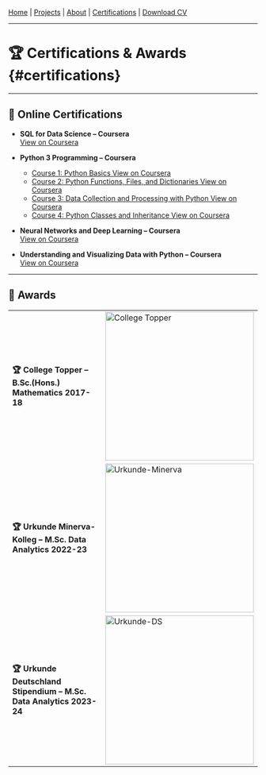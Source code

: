[Home](index.md) | [Projects](index.md#projects) | [About](about.md) | [Certifications](certifications.md) | [Download CV](assets/cv.pdf)

---

# 🏆 Certifications & Awards {#certifications}

---

## 📜 Online Certifications 

- **SQL for Data Science – Coursera**  
  [View on Coursera](https://coursera.org/share/5a0f4963cfc89c23092deef0eb93c342)

- **Python 3 Programming – Coursera**
  - [Course 1: Python Basics View on Coursera](https://coursera.org/share/ef13dde4fd7e6bca99e6d583f0b91281)
  - [Course 2: Python Functions, Files, and Dictionaries View on Coursera](https://coursera.org/share/19a2d0f028169f42cb0217f7bf1a7f96)
  - [Course 3: Data Collection and Processing with Python View on Coursera](https://coursera.org/share/b983f9c3bed9a7994b8bb24f2adff6f2)
  - [Course 4: Python Classes and Inheritance View on Coursera](https://coursera.org/share/8630e1910738ab8ca874e00d4df73ed7)


- **Neural Networks and Deep Learning – Coursera**  
  [View on Coursera](https://coursera.org/share/5ac5b12d4c145865e1c534461ef38644)

- **Understanding and Visualizing Data with Python – Coursera**  
  [View on Coursera](https://coursera.org/share/8f0c46a0e01be993ef83cb5e216c4201)

---

## 🏅 Awards

<table>
<tr>
<td><strong>🏆 College Topper – B.Sc.(Hons.) Mathematics 2017-18</strong></td>
<td><img src="assets/certs/College-topper.jpg" alt="College Topper" width="300px"></td>
</tr>
<tr>
<td><strong>🏆 Urkunde Minerva-Kolleg – M.Sc. Data Analytics 2022-23</strong></td>
<td><img src="assets/certs/Urkunde-Minerva.jpg" alt="Urkunde-Minerva" width="300px"></td>
</tr>
<tr>
<td><strong>🏆 Urkunde Deutschland Stipendium – M.Sc. Data Analytics 2023-24</strong></td>
<td><img src="assets/certs/Urkunde-DS.jpg" alt="Urkunde-DS" width="300px"></td>
</tr>
</table>
